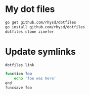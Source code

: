 # My dot files

```sh
go get github.com/rhysd/dotfiles
go install github.com/rhysd/dotfiles
dotfiles clone zinefer
```

# Update symlinks
```sh
dotfiles link
```

```sh
function foo
    echo 'foo was here'
end
funcsave foo
```